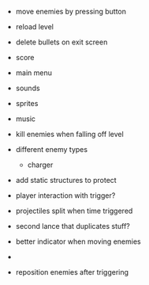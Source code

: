 - move enemies by pressing button
- reload level
- delete bullets on exit screen
- score
- main menu
- sounds
- sprites
- music
  

- kill enemies when falling off level
- different enemy types
  - charger
- add static structures to protect
- player interaction with trigger?
- projectiles split when time triggered
- second lance that duplicates stuff?
- better indicator when moving enemies
- 
- reposition enemies after triggering